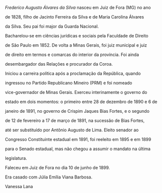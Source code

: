 

*Frederico Augusto Álvares da Silva* nasceu em Juiz de Fora (MG) no ano

de 1828, filho de Jacinto Ferreira da Silva e de Maria Carolina Álvares

da Silva. Seu pai foi major da Guarda Nacional.



Bacharelou-se em ciências jurídicas e sociais pela Faculdade de Direito

de São Paulo em 1852. De volta a Minas Gerais, foi juiz municipal e juiz

de direito em termos e comarcas do interior da província. Foi ainda

desembargador das Relações e procurador da Coroa.



Iniciou a carreira política após a proclamação da República, quando

ingressou no Partido Republicano Mineiro (PRM) e foi nomeado

vice-governador de Minas Gerais. Exerceu interinamente o governo do

estado em dois momentos: o primeiro entre 28 de dezembro de 1890 e 6 de

janeiro de 1891, no governo de Crispim Jaques Bias Fortes, e o segundo

de 12 de fevereiro a 17 de março de 1891, na sucessão de Bias Fortes,

até ser substituído por Antônio Augusto de Lima. Eleito senador ao

Congresso Constituinte estadual em 1891, foi reeleito em 1895 e em 1899

para o Senado estadual, mas não chegou a assumir o mandato na última

legislatura.



Faleceu em Juiz de Fora no dia 10 de junho de 1899.



Era casado com Júlia Emília Viana Barbosa.



Vanessa Lana



